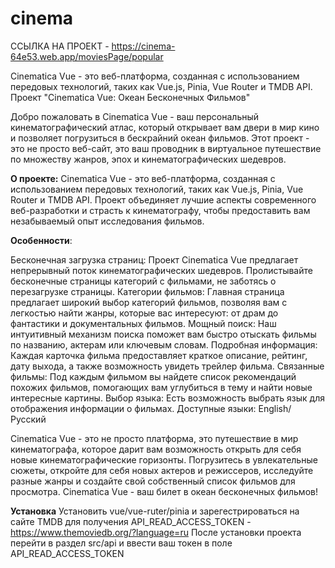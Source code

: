 # cinema

ССЫЛКА НА ПРОЕКТ - https://cinema-64e53.web.app/moviesPage/popular

Cinematica Vue - это веб-платформа, созданная с использованием передовых технологий, таких как Vue.js, Pinia, Vue Router и TMDB API.
Проект "Cinematica Vue: Океан Бесконечных Фильмов"

Добро пожаловать в Cinematica Vue - ваш персональный кинематографический атлас, который открывает вам двери в мир кино и позволяет погрузиться в бескрайний океан фильмов. Этот проект - это не просто веб-сайт, это ваш проводник в виртуальное путешествие по множеству жанров, эпох и кинематографических шедевров.

**О проекте:**
Cinematica Vue - это веб-платформа, созданная с использованием передовых технологий, таких как Vue.js, Pinia, Vue Router и TMDB API. Проект объединяет лучшие аспекты современного веб-разработки и страсть к кинематографу, чтобы предоставить вам незабываемый опыт исследования фильмов.

**Особенности**:

Бесконечная загрузка страниц: Проект Cinematica Vue предлагает непрерывный поток кинематографических шедевров. Пролистывайте бесконечные страницы категорий с фильмами, не заботясь о перезагрузке страницы.
Категории фильмов: Главная страница предлагает широкий выбор категорий фильмов, позволяя вам с легкостью найти жанры, которые вас интересуют: от драм до фантастики и документальных фильмов.
Мощный поиск: Наш интуитивный механизм поиска поможет вам быстро отыскать фильмы по названию, актерам или ключевым словам.
Подробная информация: Каждая карточка фильма предоставляет краткое описание, рейтинг, дату выхода, а также возможность увидеть трейлер фильма.
Связанные фильмы: Под каждым фильмом вы найдете список рекомендаций похожих фильмов, помогающих вам углубиться в тему и найти новые интересные картины.
Выбор языка: Есть возможность выбрать язык для отображения информации о фильмах. Доступные языки: English/Русский

Cinematica Vue - это не просто платформа, это путешествие в мир кинематографа, которое дарит вам возможность открыть для себя новые кинематографические горизонты. Погрузитесь в увлекательные сюжеты, откройте для себя новых актеров и режиссеров, исследуйте разные жанры и создайте свой собственный список фильмов для просмотра. Cinematica Vue - ваш билет в океан бесконечных фильмов!

**Установка**
Установить vue/vue-ruter/pinia и зарегестрироваться на сайте TMDB для получения API_READ_ACCESS_TOKEN - https://www.themoviedb.org/?language=ru
После установки проекта перейти в раздел src/api и ввести ваш токен в поле API_READ_ACCESS_TOKEN

